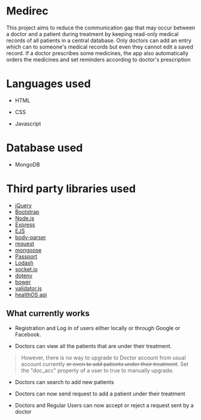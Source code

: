 # Medirec

This project aims to reduce the communication gap that may occur between a doctor and a patient during treatment by keeping read-only medical records of all patients in a central database. Only doctors can add an entry which can to someone's medical records but even they cannot edit a saved record. If a doctor prescribes some medicines, the app also automatically orders the medicines and set reminders according to doctor's prescription

# Languages used

- HTML

- CSS

- Javascript


# Database used
- MongoDB

# Third party libraries used

- [jQuery](https://jquery.com/)
- [Bootstrap](https://getbootstrap.com/)
- [Node.js](https://nodejs.org/en/)
- [Express](https://expressjs.com/)
- [EJS](https://ejs.co/)
- [body-parser](https://www.npmjs.com/package/body-parser)
- [request](https://www.npmjs.com/package/request)
- [mongoose](https://mongoosejs.com/)
- [Passport](http://www.passportjs.org/)
- [Lodash](https://lodash.com/)
- [socket.io](https://socket.io/)
- [dotenv](https://www.npmjs.com/package/dotenv)
- [bower](https://bower.io/)
- [validator.js](https://github.com/validatorjs/validator.js)
- [healthOS api](http://www.healthos.co)

## What currently works


- Registration and Log in of users either locally or through Google or Facebook.

- Doctors can view all the patients that are under their treatment.

> However, there is no way to upgrade to Doctor account from usual account currently ~~or even to add patients under their treatment~~. Set the "doc_acc" property of a user to true to manually upgrade.

- Doctors can search to add new patients

- Doctors can now send request to add a patient under their treatment

- Doctors and Regular Users can now accept or reject a request sent by a doctor

